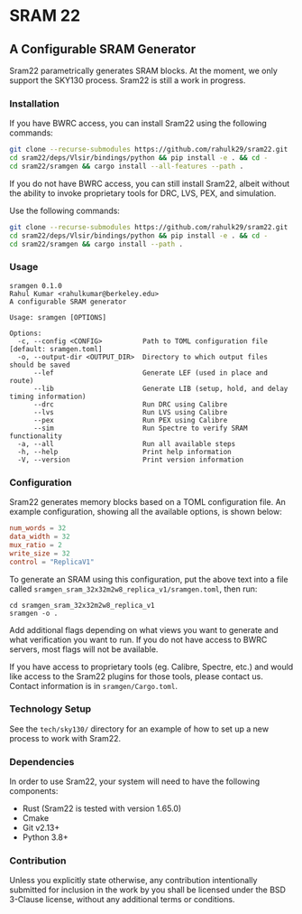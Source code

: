 # SRAM 22

## A Configurable SRAM Generator

Sram22 parametrically generates SRAM blocks. At the moment, we only support the SKY130 process.
Sram22 is still a work in progress.

### Installation

If you have BWRC access, you can install Sram22 using the following commands:

```bash
git clone --recurse-submodules https://github.com/rahulk29/sram22.git
cd sram22/deps/Vlsir/bindings/python && pip install -e . && cd -
cd sram22/sramgen && cargo install --all-features --path .
```

If you do not have BWRC access, you can still install Sram22, albeit without
the ability to invoke proprietary tools for DRC, LVS, PEX, and simulation.

Use the following commands:

```bash
git clone --recurse-submodules https://github.com/rahulk29/sram22.git
cd sram22/deps/Vlsir/bindings/python && pip install -e . && cd -
cd sram22/sramgen && cargo install --path .
```

### Usage

```
sramgen 0.1.0
Rahul Kumar <rahulkumar@berkeley.edu>
A configurable SRAM generator

Usage: sramgen [OPTIONS]

Options:
  -c, --config <CONFIG>          Path to TOML configuration file [default: sramgen.toml]
  -o, --output-dir <OUTPUT_DIR>  Directory to which output files should be saved
      --lef                      Generate LEF (used in place and route)
      --lib                      Generate LIB (setup, hold, and delay timing information)
      --drc                      Run DRC using Calibre
      --lvs                      Run LVS using Calibre
      --pex                      Run PEX using Calibre
      --sim                      Run Spectre to verify SRAM functionality
  -a, --all                      Run all available steps
  -h, --help                     Print help information
  -V, --version                  Print version information
```

### Configuration

Sram22 generates memory blocks based on a TOML configuration file. An example configuration, showing all the available options, is shown below:

```toml
num_words = 32
data_width = 32
mux_ratio = 2
write_size = 32
control = "ReplicaV1"
```

To generate an SRAM using this configuration, put the above text into a file called
`sramgen_sram_32x32m2w8_replica_v1/sramgen.toml`, then run:

```
cd sramgen_sram_32x32m2w8_replica_v1
sramgen -o .
```

Add additional flags depending on what views you want to generate and what verification you want to run.
If you do not have access to BWRC servers, most flags will not be available.

If you have access to proprietary tools (eg. Calibre, Spectre, etc.) and would like access
to the Sram22 plugins for those tools, please contact us. Contact information is in `sramgen/Cargo.toml`.

### Technology Setup

See the `tech/sky130/` directory for an example of how to set up a new process to work with Sram22.


### Dependencies

In order to use Sram22, your system will need to have the following components:

- Rust (Sram22 is tested with version 1.65.0)
- Cmake
- Git v2.13+
- Python 3.8+

### Contribution

Unless you explicitly state otherwise, any contribution intentionally submitted
for inclusion in the work by you shall be licensed under the BSD 3-Clause license,
without any additional terms or conditions.

